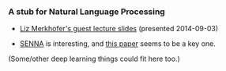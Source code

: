### A stub for Natural Language Processing

 * [Liz Merkhofer's guest lecture slides](https://docs.google.com/presentation/d/1wv6r2p7lXKepoeX4WIvkqBMThELkI5irQYYtZWfyX70/pub) (presented 2014-09-03)

 * [SENNA](http://ml.nec-labs.com/senna/) is interesting, and [this paper](http://ronan.collobert.com/pub/matos/2011_nlp_jmlr.pdf) seems to be a key one.

(Some/other deep learning things could fit here too.)
